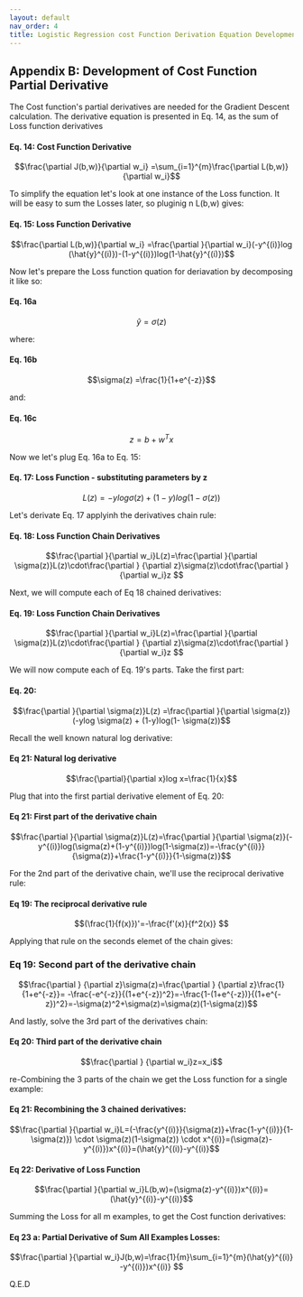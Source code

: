 ```yaml
---
layout: default
nav_order: 4
title: Logistic Regression cost Function Derivation Equation Development
---
```

## Appendix B:  Development of Cost Function Partial Derivative

The Cost function's partial derivatives are needed for the Gradient Descent calculation. The derivative equation is presented in Eq. 14, as the sum of Loss function derivatives

#### Eq. 14: Cost Function Derivative
$$\frac{\partial J(b,w)}{\partial w_i} =\sum_{i=1}^{m}\frac{\partial L(b,w)}{\partial w_i}$$


To simplify the equation let's look at one instance of the Loss function. It will be easy to sum the Losses later, so pluginig n L(b,w) gives:

#### Eq. 15: Loss Function Derivative

$$\frac{\partial L(b,w)}{\partial w_i} =\frac{\partial }{\partial w_i}(-y^{(i)}log (\hat{y}^{(i)})-(1-y^{(i)})log(1-\hat{y}^{(i)})$$




Now let's prepare the Loss function quation for deriavation by decomposing it like so:

#### Eq. 16a
$$\hat{y}=\sigma(z)$$

where:

#### Eq. 16b
$$\sigma(z) =\frac{1}{1+e^{-z}}$$

and:

#### Eq. 16c

$$z=b+w^Tx$$



Now we let's plug Eq. 16a to Eq. 15:

#### Eq. 17: Loss Function - substituting parameters by z

$$L(z)= -ylog \sigma(z) + (1-y)log(1- \sigma(z))
$$



Let's derivate Eq. 17 applyinh the derivatives chain rule:

#### Eq. 18: Loss Function Chain Derivatives

$$\frac{\partial }{\partial w_i}L(z)=\frac{\partial }{\partial \sigma(z)}L(z)\cdot\frac{\partial }  {\partial z}\sigma(z)\cdot\frac{\partial }  {\partial w_i}z
$$


Next, we will compute each of Eq 18 chained derivatives:



#### Eq. 19: Loss Function Chain Derivatives

$$\frac{\partial }{\partial w_i}L(z)=\frac{\partial }{\partial \sigma(z)}L(z)\cdot\frac{\partial }  {\partial z}\sigma(z)\cdot\frac{\partial }  {\partial w_i}z
$$

We will now compute each of Eq. 19's parts. Take the first part:

#### Eq. 20:
$$\frac{\partial }{\partial \sigma(z)}L(z) =\frac{\partial }{\partial \sigma(z)} (-ylog \sigma(z) + (1-y)log(1- \sigma(z))$$

Recall the well known natural log derivative:


#### Eq 21: Natural log derivative


$$\frac{\partial}{\partial x}log x=\frac{1}{x}$$


Plug that into the first partial derivative element of Eq. 20:

#### Eq 21: First part of the derivative chain

$$\frac{\partial }{\partial \sigma(z)}L(z)=\frac{\partial }{\partial \sigma(z)}(-y^{(i)}log(\sigma(z)+(1-y^{(i)})log(1-\sigma(z))=-\frac{y^{(i)}}{\sigma(z)}+\frac{1-y^{(i)}}{1-\sigma(z)}$$


For the 2nd part of the derivative chain, we'll use the reciprocal derivative rule:

#### Eq 19: The reciprocal derivative rule

$$(\frac{1}{f(x)})'=-\frac{f'(x)}{f^2(x)}
$$



Applying that rule on the seconds elemet of the chain gives:



### Eq 19: Second part of the derivative chain


$$\frac{\partial }  {\partial z}\sigma(z)=\frac{\partial }  {\partial z}\frac{1}{1+e^{-z}}=
-\frac{-e^{-z}}{(1+e^{-z})^2}=-\frac{1-(1+e^{-z})}{(1+e^{-z})^2}=-\sigma(z)^2+\sigma(z)=\sigma(z)(1-\sigma(z))$$


And lastly, solve the 3rd part of the derivatives chain:

#### Eq 20: Third part of the derivative chain

$$\frac{\partial }  {\partial w_i}z=x_i$$



re-Combining the 3 parts of the chain we get the Loss function for a single example:

#### Eq 21:  Recombining the 3 chained derivatives:

$$\frac{\partial }{\partial w_i}L=(-\frac{y^{(i)}}{\sigma(z)}+\frac{1-y^{(i)}}{1-\sigma(z)}) \cdot \sigma(z)(1-\sigma(z)) \cdot x^{(i)}=(\sigma(z)-y^{(i)})x^{(i)}=(\hat{y}^{(i)}-y^{(i)}$$


#### Eq 22:  Derivative of Loss Function

$$\frac{\partial }{\partial w_i}L(b,w)=(\sigma(z)-y^{(i)})x^{(i)}=(\hat{y}^{(i)}-y^{(i)}$$




Summing the Loss for all m examples, to get the Cost function derivatives:

#### Eq 23 a: Partial Derivative of Sum All Examples Losses:
$$\frac{\partial }{\partial w_i}J(b,w)=\frac{1}{m}\sum_{i=1}^{m}(\hat{y}^{(i)} -y^{(i)})x^{(i)} $$

Q.E.D

